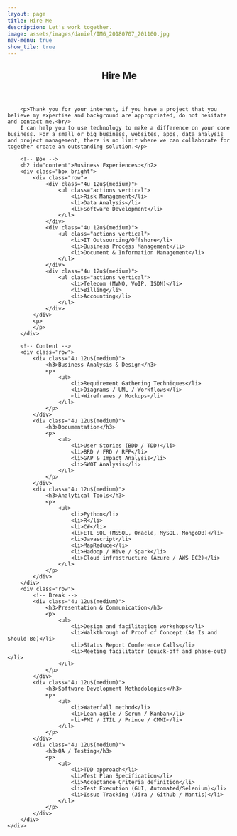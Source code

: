 ```yaml
---
layout: page
title: Hire Me
description: Let's work together.
image: assets/images/daniel/IMG_20180707_201100.jpg
nav-menu: true
show_tile: true
---
```


<!-- Main -->
<div id="main" class="alt">

<!-- One -->
<section id="one">
    <div class="inner">
	    <header class="major">
		    <h1>Hire Me</h1>
	    </header>

        <p>Thank you for your interest, if you have a project that you believe my expertise and background are appropriated, do not hesitate and contact me.<br/>
        I can help you to use technology to make a difference on your core business. For a small or big business, websites, apps, data analysis and project management, there is no limit where we can collaborate for together create an outstanding solution.</p>
        
        <!-- Box -->
        <h2 id="content">Business Experiences:</h2>
        <div class="box bright">
            <div class="row">
            	<div class="4u 12u$(medium)">
                    <ul class="actions vertical">
                        <li>Risk Management</li>
                        <li>Data Analysis</li>
                        <li>Software Development</li>
                    </ul>
                </div>
            	<div class="4u 12u$(medium)">
                    <ul class="actions vertical">
                        <li>IT Outsourcing/Offshore</li>
                        <li>Business Process Management</li>
                        <li>Document & Information Management</li>
                    </ul>
                </div>
            	<div class="4u 12u$(medium)">
                    <ul class="actions vertical">
                        <li>Telecom (MVNO, VoIP, ISDN)</li>
                        <li>Billing</li>
                        <li>Accounting</li>
                    </ul>
                </div>
            </div>
            <p>
            </p>
        </div>

        <!-- Content -->
        <div class="row">
            <div class="4u 12u$(medium)">
                <h3>Business Analysis & Design</h3>
                <p>
                    <ul>
                        <li>Requirement Gathering Techniques</li>
                        <li>Diagrams / UML / Workflows</li>
                        <li>Wireframes / Mockups</li>
                    </ul>
                </p>
            </div>
            <div class="4u 12u$(medium)">
                <h3>Documentation</h3>
                <p>
                    <ul>
                        <li>User Stories (BDD / TDD)</li>
                        <li>BRD / FRD / RFP</li>
                        <li>GAP & Impact Analysis</li>
                        <li>SWOT Analysis</li>
                    </ul>
                </p>
            </div>
            <div class="4u 12u$(medium)">
                <h3>Analytical Tools</h3>
                <p>
                    <ul>
                        <li>Python</li>
                        <li>R</li>
                        <li>C#</li>
                        <li>ETL SQL (MSSQL, Oracle, MySQL, MongoDB)</li>
                        <li>Javascript</li>
                        <li>MapReduce</li>
                        <li>Hadoop / Hive / Spark</li>
                        <li>Cloud infrastructure (Azure / AWS EC2)</li>
                    </ul>
                </p>
            </div>
        </div>
        <div class="row">
            <!-- Break -->
            <div class="4u 12u$(medium)">
                <h3>Presentation & Communication</h3>
                <p>
                    <ul>
                        <li>Design and facilitation workshops</li>
                        <li>Walkthrough of Proof of Concept (As Is and Should Be)</li>
                        <li>Status Report Conference Calls</li>
                        <li>Meeting facilitator (quick-off and phase-out)</li>
                    </ul>
                </p>
            </div>
            <div class="4u 12u$(medium)">
                <h3>Software Development Methodologies</h3>
                <p>
                    <ul>
                        <li>Waterfall method</li>
                        <li>Lean agile / Scrum / Kanban</li>
                        <li>PMI / ITIL / Prince / CMMI</li>
                    </ul>
                </p>
            </div>
            <div class="4u 12u$(medium)">
                <h3>QA / Testing</h3>
                <p>
                    <ul>
                        <li>TDD approach</li>
                        <li>Test Plan Specification</li>
                        <li>Acceptance Criteria definition</li>
                        <li>Test Execution (GUI, Automated/Selenium)</li>
                        <li>Issue Tracking (Jira / Github / Mantis)</li>
                    </ul>
                </p>
            </div>
        </div>
    </div>
</section>
</div>
